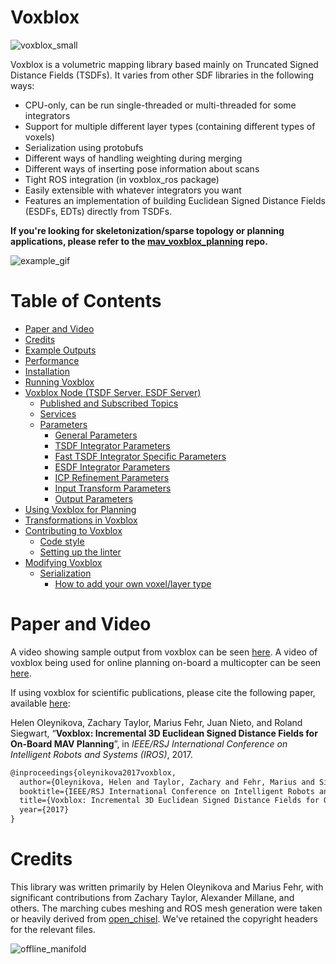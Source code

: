 # Voxblox

![voxblox_small](https://cloud.githubusercontent.com/assets/5616392/15180357/536a8776-1781-11e6-8c1d-f2dfa34b1408.gif)

Voxblox is a volumetric mapping library based mainly on Truncated Signed Distance Fields (TSDFs). It varies from other SDF libraries in the following ways:
 * CPU-only, can be run single-threaded or multi-threaded for some integrators
 * Support for multiple different layer types (containing different types of voxels)
 * Serialization using protobufs
 * Different ways of handling weighting during merging
 * Different ways of inserting pose information about scans
 * Tight ROS integration (in voxblox_ros package)
 * Easily extensible with whatever integrators you want
 * Features an implementation of building Euclidean Signed Distance Fields (ESDFs, EDTs) directly from TSDFs.

**If you're looking for skeletonization/sparse topology or planning applications, please refer to the [mav_voxblox_planning](https://github.com/ethz-asl/mav_voxblox_planning) repo.**

![example_gif](http://i.imgur.com/2wLztFm.gif)

# Table of Contents
* [Paper and Video](#paper-and-video)
* [Credits](#credits)
* [Example Outputs](https://github.com/ethz-asl/voxblox/wiki/Example-Outputs)
* [Performance](https://github.com/ethz-asl/voxblox/wiki/Performance)
* [Installation](https://github.com/ethz-asl/voxblox/wiki/Installation)
* [Running Voxblox](https://github.com/ethz-asl/voxblox/wiki/Running-Voxblox)
* [Voxblox Node (TSDF Server, ESDF Server)](https://github.com/ethz-asl/voxblox/wiki/The-Voxblox-Node)
  * [Published and Subscribed Topics](https://github.com/ethz-asl/voxblox/wiki/The-Voxblox-Node/#published-and-subscribed-topics)
  * [Services](https://github.com/ethz-asl/voxblox/wiki/The-Voxblox-Node/#services)
  * [Parameters](https://github.com/ethz-asl/voxblox/wiki/The-Voxblox-Node#parameters)
    * [General Parameters](https://github.com/ethz-asl/voxblox/wiki/The-Voxblox-Node/#general-parameters)
    * [TSDF Integrator Parameters](https://github.com/ethz-asl/voxblox/wiki/The-Voxblox-Node/#tsdf-integrator-parameters)
    * [Fast TSDF Integrator Specific Parameters](https://github.com/ethz-asl/voxblox/wiki/The-Voxblox-Node/#fast-tsdf-integrator-specific-parameters)
    * [ESDF Integrator Parameters](https://github.com/ethz-asl/voxblox/wiki/The-Voxblox-Node/#esdf-integrator-parameters)
    * [ICP Refinement Parameters](https://github.com/ethz-asl/voxblox/wiki/The-Voxblox-Node/#icp-refinement-parameters)
    * [Input Transform Parameters](https://github.com/ethz-asl/voxblox/wiki/The-Voxblox-Node/#input-transform-parameters)
    * [Output Parameters](https://github.com/ethz-asl/voxblox/wiki/The-Voxblox-Node/#output-parameters)
* [Using Voxblox for Planning](https://github.com/ethz-asl/voxblox/wiki/Using-Voxblox-for-Planning)
* [Transformations in Voxblox](https://github.com/ethz-asl/voxblox/wiki/Transformations)
* [Contributing to Voxblox](https://github.com/ethz-asl/voxblox/wiki/Modifying-And-Contributing/#contributing-to-voxblox)
    * [Code style](https://github.com/ethz-asl/voxblox/wiki/Modifying-And-Contributing/#code-style)
    * [Setting up the linter](https://github.com/ethz-asl/voxblox/wiki/Modifying-And-Contributing/#setting-up-the-linter)
* [Modifying Voxblox](https://github.com/ethz-asl/voxblox/wiki/Modifying-And-Contributing/#modifying-voxblox)
  * [Serialization](https://github.com/ethz-asl/voxblox/wiki/Modifying-And-Contributing/#serialization)
    * [How to add your own voxel/layer type](https://github.com/ethz-asl/voxblox/wiki/Modifying-And-Contributing/#how-to-add-your-own-voxel-layer-type)

# Paper and Video
A video showing sample output from voxblox can be seen [here](https://www.youtube.com/watch?v=PlqT5zNsvwM).
A video of voxblox being used for online planning on-board a multicopter can be seen [here](https://youtu.be/lrGSwAPzMOQ).

If using voxblox for scientific publications, please cite the following paper, available [here](http://helenol.github.io/publications/iros_2017_voxblox.pdf):

Helen Oleynikova, Zachary Taylor, Marius Fehr, Juan Nieto, and Roland Siegwart, “**Voxblox: Incremental 3D Euclidean Signed Distance Fields for On-Board MAV Planning**”, in *IEEE/RSJ International Conference on Intelligent Robots and Systems (IROS)*, 2017.

```latex
@inproceedings{oleynikova2017voxblox,
  author={Oleynikova, Helen and Taylor, Zachary and Fehr, Marius and Siegwart, Roland and  Nieto, Juan},
  booktitle={IEEE/RSJ International Conference on Intelligent Robots and Systems (IROS)},
  title={Voxblox: Incremental 3D Euclidean Signed Distance Fields for On-Board MAV Planning},
  year={2017}
}
```

# Credits
This library was written primarily by Helen Oleynikova and Marius Fehr, with significant contributions from Zachary Taylor, Alexander Millane, and others. The marching cubes meshing and ROS mesh generation were taken or heavily derived from [open_chisel](https://github.com/personalrobotics/OpenChisel). We've retained the copyright headers for the relevant files.

![offline_manifold](https://i.imgur.com/pvHhVsL.png)
